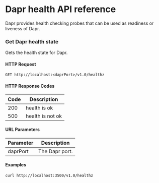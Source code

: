 # Dapr health API reference

Dapr provides health checking probes that can be used as readiness or liveness of Dapr.

### Get Dapr health state

Gets the health state for Dapr.

#### HTTP Request

```http
GET http://localhost:<daprPort>/v1.0/healthz
```

#### HTTP Response Codes

Code | Description
---- | -----------
200  | health is ok
500  | health is not ok

#### URL Parameters

Parameter | Description
--------- | -----------
daprPort | The Dapr port.

#### Examples

```shell
curl http://localhost:3500/v1.0/healthz
```

